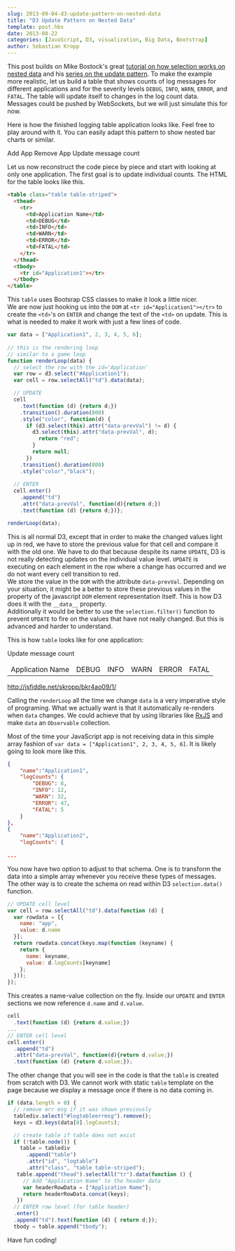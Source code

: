 ```yaml
---
slug: 2013-09-04-d3-update-pattern-on-nested-data
title: "D3 Update Pattern on Nested Data"
template: post.hbs
date: 2013-08-22
categories: [JavaScript, D3, visualization, Big Data, Bootstrap]
author: Sebastian Kropp
---
```


This post builds on Mike Bostock's great [tutorial on how selection works on nested data](http://bost.ocks.org/mike/nest/) and his [series on the update pattern](http://bl.ocks.org/mbostock/3808218). To make the example more realistic, let us build a table that shows counts of log messages for different applications and for the severity levels `DEBUG`, `INFO`, `WARN`, `ERROR`, and `FATAL`. The table will update itself to changes in the log count data. Messages could be pushed by WebSockets, but we will just simulate this for now.
<!--fold-->
Here is how the finished logging table application looks like. Feel free to play around with it. 
You can easily adapt this pattern to show nested bar charts or similar.

<a id="addapp" class="btn btn-default" role="button">
    <i class="fa fa-plus" aria-hidden="true"></i> Add App
</a>
<a id="removeapp" class="btn btn-default" role="button">
    <i class="fa fa-minus" aria-hidden="true"></i> Remove App
</a>
<a id="updateapp" class="btn btn-default" role="button">
    <i class="fa fa-pencil" aria-hidden="true"></i> Update message count
</a>
<div id="nestedUpdateExample"></div>

Let us now reconstruct the code piece by piece and start with looking at only one application. The first goal is to update individual counts. The HTML for the table looks like this.

```html
<table class="table table-striped">
  <thead>
    <tr>
      <td>Application Name</td>
	  <td>DEBUG</td>
      <td>INFO</td>
	  <td>WARN</td>
	  <td>ERROR</td>
	  <td>FATAL</td>
	</tr>
  </thead>
  <tbody>
    <tr id="Application1"></tr>
  </tbody>
</table>
```

This `table` uses Bootsrap CSS classes to make it look a little nicer.  
We are now just hooking us into the `DOM` at `<tr id="Application1"></tr>` to create the `<td>`'s on `ENTER` and change the text of the `<td>` on update. This is what is needed to make it work with just a few lines of code.

```js
var data = ["Application1", 2, 3, 4, 5, 6];
    
// this is the rendering loop
// similar to a game loop 
function renderLoop(data) {
  // select the row with the id='Application'
  var row = d3.select("#Application1");
  var cell = row.selectAll("td").data(data);

  // UPDATE
  cell
    .text(function (d) {return d;})
    .transition().duration(800)
    .style("color", function(d) {
      if (d3.select(this).attr("data-prevVal") != d) {
        d3.select(this).attr("data-prevVal", d);
          return "red";
        }
        return null;
	  })
    .transition().duration(800)
    .style("color","black");
  
  // ENTER
  cell.enter()
    .append("td")
    .attr("data-prevVal", function(d){return d;})
    .text(function (d) {return d;})};

renderLoop(data);
```

This is all normal D3, except that in order to make the changed values light up in red, we have to store the previous value for that cell and compare it with the old one. We have to do that because despite its name `UPDATE`, D3 is not really detecting updates on the individual value level. `UPDATE` is executing on each element in the row where a change has occurred and we do not want every cell transition to red.  
We store the value in the `DOM` with the attribute `data-prevVal`. Depending on your situation, it might be a better to store these previous values in the property of the javascript `DOM` element representation itself. This is how D3 does it with the `__data__` property.  
Additionally it would be better to use the `selection.filter()` function to prevent `UPDATE` to fire on the values that have not really changed. But this is advanced and harder to understand.

This is how `table` looks like for one application:

<a id="updateapp1" class="btn btn-default" role="button">
    <i class="fa fa-pencil" aria-hidden="true"></i> Update message count
</a>

<table class="table table-striped">
    <thead>
        <tr>
            <td>Application Name</td>
            <td>DEBUG</td>
            <td>INFO</td>
            <td>WARN</td>
            <td>ERROR</td>
            <td>FATAL</td>
        </tr>
    </thead>
    <tbody>
        <tr id="Application1"></tr>
    </tbody>
</table>

http://jsfiddle.net/skropp/bkr4ao09/1/

Calling the `renderLoop` all the time we change `data` is a very imperative style of programing. What we actually want is that it automatically re-renders when `data` changes. We could achieve that by using libraries like [RxJS](http://reactive-extensions.github.io/RxJS/) and make `data` an `Observable` collection.

Most of the time your JavaScript app is not receiving data in this simple array fashion of `var data = ["Application1", 2, 3, 4, 5, 6]`. It is likely going to look more like this.

```json 
{
    "name":"Application1",
    "logCounts": {
        "DEBUG": 8,
        "INFO": 12,
        "WARN": 32,
        "ERROR": 47,
        "FATAL": 5
    }
},
{
    "name":"Application2",
    "logCounts": {
    
...
```

You now have two option to adjust to that schema. One is to transform the data into a simple array whenever you receive these types of messages. The other way is to create the schema on read within D3 `selection.data()` function.

```js
// UPDATE cell level
var cell = row.selectAll("td").data(function (d) {
  var rowdata = [{
    name: "app",
    value: d.name
  }];
  return rowdata.concat(keys.map(function (keyname) {
    return {
      name: keyname,
      value: d.logCounts[keyname]
    };
  }));
});
```

This creates a name-value collection on the fly. Inside our `UPDATE` and `ENTER` sections we now reference `d.name` and `d.value`.

```js
cell
  .text(function (d) {return d.value;})
...
// ENTER cell level
cell.enter()
  .append("td")
  .attr("data-prevVal", function(d){return d.value;})
  .text(function (d) {return d.value;});        
```
The other change that you will see in the code is that the `table` is created from scratch with D3. We cannot work with static `table` template on the page because we display a message once if there is no data coming in.

```js
if (data.length > 0) {
  // remove err msg if it was shown previously
  tablediv.select("#logtableerrmsg").remove();
  keys = d3.keys(data[0].logCounts);

  // create table if table does not exist
  if (!table.node()) {
    table = tablediv
      .append("table")
      .attr("id", "logtable")
      .attr("class", "table table-striped");
   table.append("thead").selectAll("tr").data(function () {
     // Add "Application Name" to the header data
     var headerRowData = ["Application Name"];
     return headerRowData.concat(keys);
   })
  // ENTER row level (for table header)
  .enter()
  .append("td").text(function (d) { return d;});
  tbody = table.append("tbody");
```

Have fun coding!
<script type="text/javascript" src="http://d3js.org/d3.v3.min.js"></script>
<script type="text/javascript" src="/public/d3example/createtable.js"></script>
<script type="text/javascript" src="/public/d3example/oneappexample.js"></script>
